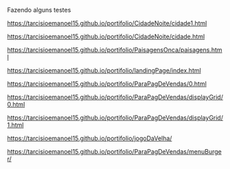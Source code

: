 Fazendo alguns testes

https://tarcisioemanoel15.github.io/portifolio/CidadeNoite/cidade1.html

https://tarcisioemanoel15.github.io/portifolio/CidadeNoite/cidade.html

https://tarcisioemanoel15.github.io/portifolio/PaisagensOnca/paisagens.html

https://tarcisioemanoel15.github.io/portifolio/landingPage/index.html


<!-- para ver mais 0.html 1.html ... -->
https://tarcisioemanoel15.github.io/portifolio/ParaPagDeVendas/0.html


<!-- para ver mais 0.html 1.html ... -->
https://tarcisioemanoel15.github.io/portifolio/ParaPagDeVendas/displayGrid/0.html

https://tarcisioemanoel15.github.io/portifolio/ParaPagDeVendas/displayGrid/1.html


<!-- Jogo da Velha -->
https://tarcisioemanoel15.github.io/portifolio/jogoDaVelha/

<!-- Menu -->
https://tarcisioemanoel15.github.io/portifolio/ParaPagDeVendas/menuBurger/


